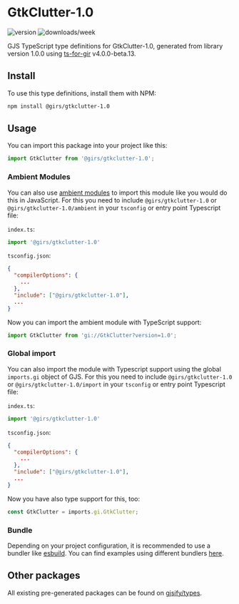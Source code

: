 
# GtkClutter-1.0

![version](https://img.shields.io/npm/v/@girs/gtkclutter-1.0)
![downloads/week](https://img.shields.io/npm/dw/@girs/gtkclutter-1.0)


GJS TypeScript type definitions for GtkClutter-1.0, generated from library version 1.0.0 using [ts-for-gir](https://github.com/gjsify/ts-for-gir) v4.0.0-beta.13.


## Install

To use this type definitions, install them with NPM:
```bash
npm install @girs/gtkclutter-1.0
```

## Usage

You can import this package into your project like this:
```ts
import GtkClutter from '@girs/gtkclutter-1.0';
```

### Ambient Modules

You can also use [ambient modules](https://github.com/gjsify/ts-for-gir/tree/main/packages/cli#ambient-modules) to import this module like you would do this in JavaScript.
For this you need to include `@girs/gtkclutter-1.0` or `@girs/gtkclutter-1.0/ambient` in your `tsconfig` or entry point Typescript file:

`index.ts`:
```ts
import '@girs/gtkclutter-1.0'
```

`tsconfig.json`:
```json
{
  "compilerOptions": {
    ...
  },
  "include": ["@girs/gtkclutter-1.0"],
  ...
}
```

Now you can import the ambient module with TypeScript support: 

```ts
import GtkClutter from 'gi://GtkClutter?version=1.0';
```

### Global import

You can also import the module with Typescript support using the global `imports.gi` object of GJS.
For this you need to include `@girs/gtkclutter-1.0` or `@girs/gtkclutter-1.0/import` in your `tsconfig` or entry point Typescript file:

`index.ts`:
```ts
import '@girs/gtkclutter-1.0'
```

`tsconfig.json`:
```json
{
  "compilerOptions": {
    ...
  },
  "include": ["@girs/gtkclutter-1.0"],
  ...
}
```

Now you have also type support for this, too:

```ts
const GtkClutter = imports.gi.GtkClutter;
```

### Bundle

Depending on your project configuration, it is recommended to use a bundler like [esbuild](https://esbuild.github.io/). You can find examples using different bundlers [here](https://github.com/gjsify/ts-for-gir/tree/main/examples).

## Other packages

All existing pre-generated packages can be found on [gjsify/types](https://github.com/gjsify/types).

